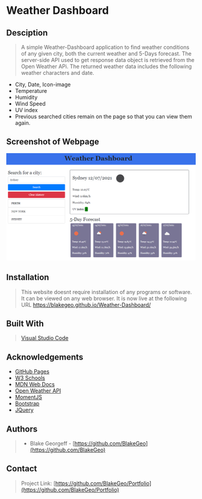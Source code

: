 # Weather Dashboard

## Desciption

> A simple Weather-Dashboard application to find weather conditions of any given city, both the current weather and 5-Days forecast. The server-side API used to get response data object is retrieved from the Open Weather APi. The returned weather data includes the following weather characters and date.

 * City, Date, Icon-image
 * Temperature
 * Humidity
 * Wind Speed
 * UV index
 * Previous searched cities remain on the page so that you can view them again.

## Screenshot of Webpage

![Screenshot of Weather Dashboard page](assets/weather-dashboard-screenshot.png?raw=true "Weather Dashboard")

## Installation

> This website doesnt require installation of any programs or software. It can be viewed on any web browser. It is now live at the following URL https://blakegeo.github.io/Weather-Dashboard/

## Built With

> [Visual Studio Code](https://code.visualstudio.com/)

## Acknowledgements

* [GitHub Pages](https://pages.github.com)
* [W3 Schools](https://www.w3schools.com/)
* [MDN Web Docs](https://developer.mozilla.org/en-US/)
* [Open Weather API](https://openweathermap.org/api/one-call-api)
* [MomentJS](https://momentjs.com/)
* [Bootstrap](https://getbootstrap.com/)
* [JQuery](https://jquery.com/)

## Authors

> * Blake Georgeff - [https://github.com/BlakeGeo](https://github.com/BlakeGeo)

## Contact 

> Project Link: [https://github.com/BlakeGeo/Portfolio](https://github.com/BlakeGeo/Portfolio)